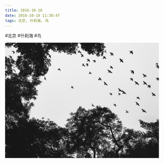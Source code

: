 ```yaml
---
title: 2016-10-18
date: 2016-10-18 11:30:47
tags: 北京, 什刹海, 鸟
---
```




#北京 #什刹海 #鸟

![](/assets/images/2016/10/aa3f93e63e6261747a6785e51d07f3cb.jpg)
